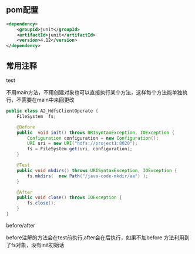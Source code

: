 ## pom配置

```xml
<dependency>
    <groupId>junit</groupId>
    <artifactId>junit</artifactId>
    <version>4.12</version>
</dependency>
```



## 常用注释

test

不用main方法，不用创建对象也可以直接执行某个方法，这样每个方法能单独执行，不需要在main中来回更改

```java
public class A2_HdfsClientOperate {
    FileSystem  fs;

    @Before
    public  void init() throws URISyntaxException, IOException {
        Configuration configuration = new Configuration();
        URI uri = new URI("hdfs://project1:8020");
        fs = FileSystem.get(uri, configuration);
    }

    @Test
    public void mkdirs() throws URISyntaxException, IOException {
        fs.mkdirs(  new Path("/java-code-mkdir/aa") );
    }

    @After
    public void close() throws IOException {
        fs.close();
    }
}
```

before/after

before注解的方法会在test前执行,after会在后执行，如果不加before    方法利用到了fs对象，没有init初始话